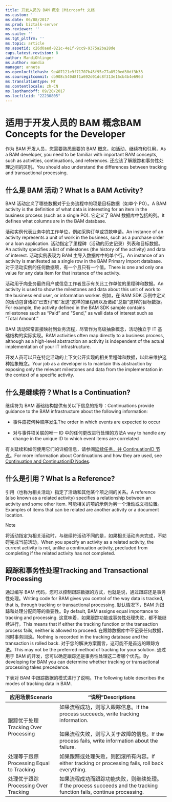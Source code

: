 ```yaml
---
title: 开发人员的 BAM 概念 |Microsoft 文档
ms.custom: ''
ms.date: 06/08/2017
ms.prod: biztalk-server
ms.reviewer: ''
ms.suite: ''
ms.tgt_pltfrm: ''
ms.topic: article
ms.assetid: c26d0aed-821c-4e1f-9cc9-9375a2ba28de
caps.latest.revision: 8
author: MandiOhlinger
ms.author: mandia
manager: anneta
ms.openlocfilehash: 9e407121e9f71707b45f95e77a8520ed30df3b33
ms.sourcegitcommit: cb908c540d8f1a692d01dc8f313e16cb4b4e696d
ms.translationtype: MT
ms.contentlocale: zh-CN
ms.lasthandoff: 09/20/2017
ms.locfileid: "22230805"
---
```

# <a name="bam-concepts-for-the-developer"></a><span data-ttu-id="cd79b-102">适用于开发人员的 BAM 概念</span><span class="sxs-lookup"><span data-stu-id="cd79b-102">BAM Concepts for the Developer</span></span>
<span data-ttu-id="cd79b-103">作为 BAM 开发人员，您需要熟悉重要的 BAM 概念，如活动、继续符和引用，</span><span class="sxs-lookup"><span data-stu-id="cd79b-103">As a BAM developer, you need to be familiar with important BAM concepts, such as activities, continuations, and references.</span></span> <span data-ttu-id="cd79b-104">还应该了解跟踪和事务性处理之间的区别。</span><span class="sxs-lookup"><span data-stu-id="cd79b-104">You should also understand the differences between tracking and transactional processing.</span></span>  
  
## <a name="what-is-a-bam-activity"></a><span data-ttu-id="cd79b-105">什么是 BAM 活动？</span><span class="sxs-lookup"><span data-stu-id="cd79b-105">What Is a BAM Activity?</span></span>  
 <span data-ttu-id="cd79b-106">BAM 活动定义了哪些数据对于业务流程中的项是目标数据（如单个 PO）。</span><span class="sxs-lookup"><span data-stu-id="cd79b-106">A BAM activity is the definition of what data is interesting for an item in the business process (such as a single PO).</span></span> <span data-ttu-id="cd79b-107">它定义了 BAM 数据库中包括的列。</span><span class="sxs-lookup"><span data-stu-id="cd79b-107">It defines what columns are in the BAM database.</span></span>  
  
 <span data-ttu-id="cd79b-108">活动实例代表业务中的工作单位，例如采购订单或贷款申请。</span><span class="sxs-lookup"><span data-stu-id="cd79b-108">An instance of an activity represents a unit of work in the business, such as a purchase order or a loan application.</span></span> <span data-ttu-id="cd79b-109">活动指定了里程碑（活动的历史记录）列表和目标数据。</span><span class="sxs-lookup"><span data-stu-id="cd79b-109">An activity specifies a list of milestones (the history of the activity) and data of interest.</span></span> <span data-ttu-id="cd79b-110">活动实例表现为 BAM 主导入数据库中的单个行。</span><span class="sxs-lookup"><span data-stu-id="cd79b-110">An instance of an activity is manifested as a single row in the BAM Primary Import database.</span></span> <span data-ttu-id="cd79b-111">对于活动实例的任何数据项，有一个且只有一个值。</span><span class="sxs-lookup"><span data-stu-id="cd79b-111">There is one and only one value for any data item for that instance of the activity.</span></span>  
  
 <span data-ttu-id="cd79b-112">活动用于向业务最终用户或信息工作者显示有关此工作单位的里程碑和数据。</span><span class="sxs-lookup"><span data-stu-id="cd79b-112">An activity is used to show the milestones and data about this unit of work to the business end user, or information worker.</span></span> <span data-ttu-id="cd79b-113">例如，在 BAM SDK 示例中定义的活动包含诸如“已支付”和“发送”这样的里程碑以及诸如“总额”这样的目标数据。</span><span class="sxs-lookup"><span data-stu-id="cd79b-113">For example, the activity defined in the BAM SDK sample contains milestones such as “Paid” and "Send," as well data of interest such as “Total Amount.”</span></span>  
  
 <span data-ttu-id="cd79b-114">BAM 活动常常直接映射到业务流程，尽管作为高级抽象概念，活动独立于 IT 基础结构的实际实现。</span><span class="sxs-lookup"><span data-stu-id="cd79b-114">BAM activities often map directly to a business process, although as a high-level abstraction an activity is independent of the actual implementation of your IT infrastructure.</span></span>  
  
 <span data-ttu-id="cd79b-115">开发人员可以只在特定活动的上下文公开实现的相关里程碑和数据，以此来维护这种抽象概念。</span><span class="sxs-lookup"><span data-stu-id="cd79b-115">Your job as a developer is to maintain this abstraction by exposing only the relevant milestones and data from the implementation in the context of a specific activity.</span></span>  
  
## <a name="what-is-a-continuation"></a><span data-ttu-id="cd79b-116">什么是继续符？</span><span class="sxs-lookup"><span data-stu-id="cd79b-116">What Is a Continuation?</span></span>  
 <span data-ttu-id="cd79b-117">继续符为 BAM 基础结构提供有关以下信息的指导：</span><span class="sxs-lookup"><span data-stu-id="cd79b-117">Continuations provide guidance to the BAM infrastructure about the following information:</span></span>  
  
-   <span data-ttu-id="cd79b-118">事件应按何种顺序发生</span><span class="sxs-lookup"><span data-stu-id="cd79b-118">The order in which events are expected to occur</span></span>  
  
-   <span data-ttu-id="cd79b-119">对与事件项关联的唯一 ID 中的任何更改进行处理的方法</span><span class="sxs-lookup"><span data-stu-id="cd79b-119">A way to handle any change in the unique ID to which event items are correlated</span></span>  
  
 <span data-ttu-id="cd79b-120">有关延续和如何使用它们的详细信息，请参阅[延续任务，并 ContinuationID 节点](../core/continuation-and-continuationid-nodes.md)。</span><span class="sxs-lookup"><span data-stu-id="cd79b-120">For more information about Continuations and how they are used, see [Continuation and ContinuationID Nodes](../core/continuation-and-continuationid-nodes.md).</span></span>  
  
## <a name="what-is-a-reference"></a><span data-ttu-id="cd79b-121">什么是引用？</span><span class="sxs-lookup"><span data-stu-id="cd79b-121">What Is a Reference?</span></span>  
 <span data-ttu-id="cd79b-122">引用（也称为相关活动）指定了活动和其他某个项之间的关系。</span><span class="sxs-lookup"><span data-stu-id="cd79b-122">A reference (also known as a related activity) specifies a relationship between an activity and some other item.</span></span> <span data-ttu-id="cd79b-123">可能相关的项的示例为另一个活动或文档位置。</span><span class="sxs-lookup"><span data-stu-id="cd79b-123">Examples of items that can be related are another activity or a document location.</span></span>  
  
> [!NOTE]
>  <span data-ttu-id="cd79b-124">将活动指定为相关活动时，与继续符活动不同的是，如果相关活动尚未完成，不妨碍完成当前活动。</span><span class="sxs-lookup"><span data-stu-id="cd79b-124">When you specify an activity as a related activity, the current activity is not, unlike a continuation activity, precluded from completing if the related activity has not completed.</span></span>  
  
## <a name="tracking-and-transactional-processing"></a><span data-ttu-id="cd79b-125">跟踪和事务性处理</span><span class="sxs-lookup"><span data-stu-id="cd79b-125">Tracking and Transactional Processing</span></span>  
 <span data-ttu-id="cd79b-126">通过编写 BAM 代码，您可以控制跟踪数据的方式，也就是说，通过跟踪还是事务性处理。</span><span class="sxs-lookup"><span data-stu-id="cd79b-126">Writing code for BAM gives you control of the way data is tracked, that is, through tracking or transactional processing.</span></span> <span data-ttu-id="cd79b-127">默认情况下，BAM 为跟踪和处理分配同等的重要性。</span><span class="sxs-lookup"><span data-stu-id="cd79b-127">By default, BAM assigns equal importance to tracking and processing.</span></span> <span data-ttu-id="cd79b-128">这意味着，如果跟踪功能或事务性处理失败，都不能继续进行。</span><span class="sxs-lookup"><span data-stu-id="cd79b-128">This means that if either the tracking function or the transaction process fails, neither is allowed to proceed.</span></span> <span data-ttu-id="cd79b-129">在跟踪数据库中不记录任何数据，同时事务回滚。</span><span class="sxs-lookup"><span data-stu-id="cd79b-129">Nothing is recorded in the tracking database and the transaction is rolled back.</span></span> <span data-ttu-id="cd79b-130">对于您的解决方案而言，这可能不是首选的跟踪方法。</span><span class="sxs-lookup"><span data-stu-id="cd79b-130">This may not be the preferred method of tracking for your solution.</span></span> <span data-ttu-id="cd79b-131">通过用于 BAM 的开发，您可以确定跟踪还是事务性处理这二者哪个优先。</span><span class="sxs-lookup"><span data-stu-id="cd79b-131">By developing for BAM you can determine whether tracking or transactional processing takes precedence.</span></span>  
  
 <span data-ttu-id="cd79b-132">下表对 BAM 中跟踪数据的模式进行了说明。</span><span class="sxs-lookup"><span data-stu-id="cd79b-132">The following table describes the modes of tracking data in BAM.</span></span>  
  
|<span data-ttu-id="cd79b-133">应用场景</span><span class="sxs-lookup"><span data-stu-id="cd79b-133">Scenario</span></span>|<span data-ttu-id="cd79b-134">“说明”</span><span class="sxs-lookup"><span data-stu-id="cd79b-134">Descriptions</span></span>|  
|--------------|------------------|  
|<span data-ttu-id="cd79b-135">跟踪优于处理</span><span class="sxs-lookup"><span data-stu-id="cd79b-135">Tracking Over Processing</span></span>|<span data-ttu-id="cd79b-136">如果流程成功，则写入跟踪信息。</span><span class="sxs-lookup"><span data-stu-id="cd79b-136">If the process succeeds, write tracking information.</span></span><br /><br /> <span data-ttu-id="cd79b-137">如果流程失败，则写入关于故障的信息。</span><span class="sxs-lookup"><span data-stu-id="cd79b-137">If the process fails, write information about the failure.</span></span>|  
|<span data-ttu-id="cd79b-138">处理等于跟踪</span><span class="sxs-lookup"><span data-stu-id="cd79b-138">Processing Equal to Tracking</span></span>|<span data-ttu-id="cd79b-139">如果跟踪或处理失败，则回滚所有内容。</span><span class="sxs-lookup"><span data-stu-id="cd79b-139">If either tracking or processing fails, roll back everything.</span></span>|  
|<span data-ttu-id="cd79b-140">处理优于跟踪</span><span class="sxs-lookup"><span data-stu-id="cd79b-140">Processing Over Tracking</span></span>|<span data-ttu-id="cd79b-141">如果流程成功而跟踪功能失败，则继续处理。</span><span class="sxs-lookup"><span data-stu-id="cd79b-141">If the process succeeds and the tracking function fails, continue processing.</span></span>|